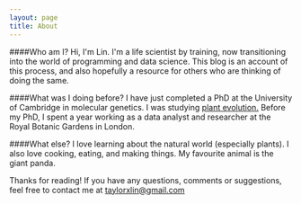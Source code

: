 ```yaml
---
layout: page
title: About
---
```


####Who am I?
Hi, I'm Lin. I'm a life scientist by training, now transitioning into the world of programming and data science. This blog is an account of this process, and also hopefully a resource for others who are thinking of doing the same.

####What was I doing before?
I have just completed a PhD at the University of Cambridge in molecular genetics. I was studying [plant evolution.](https://www.researchgate.net/profile/Lin_Taylor) Before my PhD, I spent a year working as a data analyst and researcher at the Royal Botanic Gardens in London.

####What else?
I love learning about the natural world (especially plants). I also love cooking, eating, and making things. My favourite animal is the giant panda.

Thanks for reading! If you have any questions, comments or suggestions, feel free to contact me at taylorxlin@gmail.com
